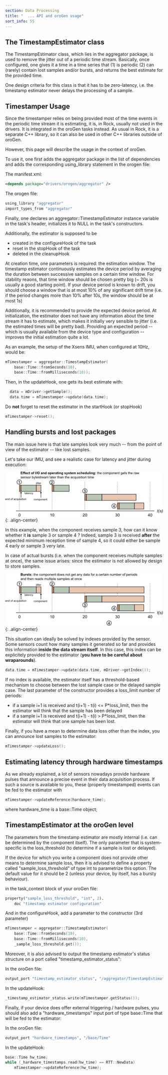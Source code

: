 ```yaml
---
section: Data Processing
title: "  ... API and oroGen usage"
sort_info: 55
---
```


The TimestampEstimator class
----------------------------

The TimestampEstimator class, which lies in the aggregator package, is used to
remove the jitter out of a periodic time stream. Basically, once configured, one
gives it a time in a time series that (1) is periodic (2) can (rarely) contain
lost samples and/or bursts, and returns the best estimate for the provided
time.

One design criteria for this class is that it has to be zero-latency, i.e. the
timestamp estimator never delays the processing of a sample.

Timestamper Usage
-----------------

Since the timestamper relies on being provided most of the time events in the
periodic time stream it is estimating, it is, in Rock, usually not used in the
drivers. It is integrated in the oroGen tasks instead. As usual in Rock, it is
a separate C++ library, so it can also be used in other C++ libraries outside of
oroGen.

However, this page will describe the usage in the context of oroGen.

To use it, one first adds the aggregator package in the list of dependencies and
adds the corresponding using_library statement in the orogen file:

The manifest.xml:

~~~ xml
<depends package="drivers/orogen/aggregator" />
~~~

The orogen file:

~~~ ruby
using_library "aggregator"
import_types_from "aggregator"
~~~

Finally, one declares an aggregator::TimestampEstimator instance variable in the
task's header, initializes it to NULL in the task's constructors.

Additionally, the estimator is supposed to be

 * created in the configureHook of the task
 * reset in the stopHook of the task
 * deleted in the cleanupHook

At creation time, one parameters is required: the estimation window. The
timestamp estimator continuously estimates the device period by averaging the
duration between successive samples on a certain time window. For stability
reaons, that time window should be chosen pretty big (~ 20s is usually a good
starting point). If your device period is known to drift, you should choose a
window that is at most 10% of any significant drift time (i.e. if the period
changes more than 10% after 10s, the window should be at most 1s)

Additionally, it is recommended to provide the expected device period. At
initialization, the estimator does not have any information about the time
stream it has to estimate, which makes it initially very sensible to jitter
(i.e. the estimated times will be pretty bad). Providing an expected period --
which is usually available from the device type and configuration -- improves
the initial estimation quite a lot.

As an example, the setup of the Xsens IMU, when configured at 10Hz, would be:

~~~ cpp
mTimestamper = aggregator::TimestampEstimator(
    base::Time::fromSeconds(10),
    base::Time::fromMilliseconds(10));
~~~

Then, in the updateHook, one gets its best estimate with:

~~~ cpp
  data = mDriver->getSample();
  data.time = mTimestamper->update(data.time);
~~~

Do __not__ forget to reset the estimator in the startHook (or stopHook)

~~~ cpp
mTimestamper->reset();
~~~

Handling bursts and lost packages
---------------------------------

The main issue here is that late samples look very much -- from the point of
view of the estimator -- like lost samples.

Let's take our IMU, and see a realistic case for latency and jitter during execution:

![Latency and jitter](timeline_driver_component.png)
{: .align-center}

In this example, when the component receives sample 3, how can it know whether it __is__ sample
3 or sample 4 ? Indeed, sample 3 is received __after__ the expected minimum
reception time of sample 4, so it could either be sample 4 early or sample
3 very late.

In case of actual bursts (i.e. when the component receives multiple samples at
once), the same issue arises: since the estimator is not allowed by design to
store samples.

![Bursts](timeline_driver_component_bursts.png)
{: .align-center}

This situation can ideally be solved by indexes provided by the sensor. Some
sensors count how many samples it generated so far and provides this information
**inside the data stream itself**. In this case, this index can be explicitely
provided to the estimator (__you have to be careful about wraparounds__).

~~~ cpp
data.time = mTimestamper->update(data.time, mDriver->getIndex());
~~~

If no index is available, the estimator itself has a threshold-based mechanism
to choose between the lost sample case or the delayed sample case. The last
parameter of the constructor provides a loss_limit number of periods:

 * if a sample i+1 is received and t(i+1) - t(i) <= P*loss_limit, then the
   estimator will think that the sample has been delayed
 * if a sample i+1 is received and t(i+1) - t(i) > P*loss_limit, then the
   estimator will think that one sample has been lost.

Finally, if you have a mean to determine data loss other than the index, you can
announce lost samples to the estimator:

~~~ cpp
mTimestamper->updateLoss();
~~~

Estimating latency through hardware timestamps
------------------------------- 
As we already explained, a lot of sensors nowadays provide hardware pulses that
announce a precise event in their data acquisition process. If such a source is
available to you, these (properly timestamped) events can be fed to the
estimator with

~~~ cpp
mTimestamper->updateReference(hardware_time);
~~~

where hardware_time is a base::Time object;

TimestampEstimator at the oroGen level
--------------------------------------
The parameters from the timestamp estimator are mostly internal (i.e. can be
determined by the component itself). The only parameter that is system-specific
is the loss_threshold (to determine if a sample is lost or delayed).

If the device for which you write a component does not provide other means to
determine sample loss, then it is advised to define a property called
"sample_loss_threshold" of type int to parametrize this option. The default
value for it should be 2 (unless your device, by itself, has a bursty
behaviour).

in the task_context block of your oroGen file:

~~~ ruby
property("sample_loss_threshold", "int", 2).
    doc "timestamp estimator configuration"
~~~

And in the configureHook, add a parameter to the constructor (3rd parameter)

~~~ cpp
mTimestamper = aggregator::TimestampEstimator(
    base::Time::fromSeconds(10),
    base::Time::fromMilliseconds(10),
    _sample_loss_threshold.get());
~~~

Moreover, it is also advised to output the timestamp estimator's status
structure on a port called "timestamp_estimator_status":

In the oroGen file:

~~~ ruby
output_port "timestamp_estimator_status", "/aggregator/TimestampEstimatorStatus"
~~~

In the updateHook:

~~~ cpp
_timestamp_estimator_status.write(mTimestamper.getStatus());
~~~

Finally, if your device does offer external triggering / hardware pulses, you
should also add a "hardware_timestamps" input port of type base::Time that will
be fed to the estimator:

In the oroGen file:

~~~ ruby
output_port "hardware_timestamps", "/base/Time"
~~~

In the updateHook:

~~~ cpp
base::Time hw_time;
while (_hardware_timestamps.read(hw_time) == RTT::NewData)
    mTimestamper->updateReference(hw_time);
~~~

